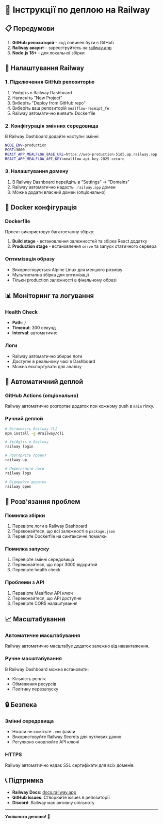 # 🚀 Інструкції по деплою на Railway

## 📋 Передумови

1. **GitHub репозиторій** - код повинен бути в GitHub
2. **Railway акаунт** - зареєструйтесь на [railway.app](https://railway.app)
3. **Node.js 18+** - для локальної збірки

## 🔧 Налаштування Railway

### 1. Підключення GitHub репозиторію

1. Увійдіть в Railway Dashboard
2. Натисніть "New Project"
3. Виберіть "Deploy from GitHub repo"
4. Виберіть ваш репозиторій `mealflow-receipt_fe`
5. Railway автоматично виявить Dockerfile

### 2. Конфігурація змінних середовища

В Railway Dashboard додайте наступні змінні:

```bash
NODE_ENV=production
PORT=3000
REACT_APP_MEALFLOW_BASE_URL=https://web-production-51d5.up.railway.app
REACT_APP_MEALFLOW_API_KEY=mealflow-api-key-2025-secure
```

### 3. Налаштування домену

1. В Railway Dashboard перейдіть в "Settings" → "Domains"
2. Railway автоматично надасть `.railway.app` домен
3. Можна додати власний домен (опціонально)

## 🐳 Docker конфігурація

### Dockerfile
Проект використовує багатоетапну збірку:
1. **Build stage** - встановлення залежностей та збірка React додатку
2. **Production stage** - встановлення `serve` та запуск статичного сервера

### Оптимізація образу
- Використовується Alpine Linux для меншого розміру
- Мультиетапна збірка для оптимізації
- Тільки production залежності в фінальному образі

## 📊 Моніторинг та логування

### Health Check
- **Path**: `/`
- **Timeout**: 300 секунд
- **Interval**: автоматично

### Логи
- Railway автоматично збирає логи
- Доступні в реальному часі в Dashboard
- Можна експортувати для аналізу

## 🔄 Автоматичний деплой

### GitHub Actions (опціонально)
Railway автоматично розгортає додаток при кожному push в `main` гілку.

### Ручний деплой
```bash
# Встановіть Railway CLI
npm install -g @railway/cli

# Увійдіть в Railway
railway login

# Розгорніть проект
railway up

# Перегляньте логи
railway logs

# Відкрийте додаток
railway open
```

## 🚨 Розв'язання проблем

### Помилка збірки
1. Перевірте логи в Railway Dashboard
2. Переконайтеся, що всі залежності в `package.json`
3. Перевірте Dockerfile на синтаксичні помилки

### Помилка запуску
1. Перевірте змінні середовища
2. Переконайтеся, що порт 3000 відкритий
3. Перевірте health check

### Проблеми з API
1. Перевірте Mealflow API ключ
2. Переконайтеся, що API доступне
3. Перевірте CORS налаштування

## 📈 Масштабування

### Автоматичне масштабування
Railway автоматично масштабує додаток залежно від навантаження.

### Ручне масштабування
В Railway Dashboard можна встановити:
- Кількість реплік
- Обмеження ресурсів
- Політику перезапуску

## 🔒 Безпека

### Змінні середовища
- Ніколи не комітьте `.env` файли
- Використовуйте Railway Secrets для чутливих даних
- Регулярно оновлюйте API ключі

### HTTPS
Railway автоматично надає SSL сертифікати для всіх доменів.

## 📞 Підтримка

- **Railway Docs**: [docs.railway.app](https://docs.railway.app)
- **GitHub Issues**: Створюйте issues в репозиторії
- **Discord**: Railway має активну спільноту

---

**Успішного деплою! 🎉**
